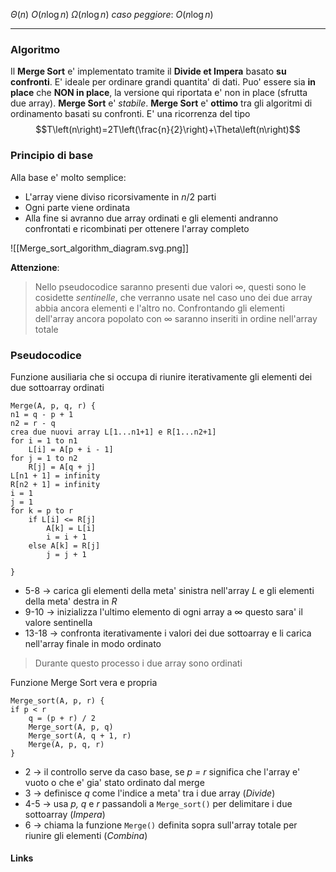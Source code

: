 $\Theta\left(n\right)$
$O\left(n\log n\right)$
$\Omega\left(n\log n\right)$ 
*caso peggiore*: $O\left(n\log n\right)$

--- 
### Algoritmo
Il **Merge Sort** e' implementato tramite il **Divide et Impera** basato **su confronti**.
E' ideale per ordinare grandi quantita' di dati.
Puo' essere sia **in place** che **NON in place**, la versione qui riportata e' non in place (sfrutta due array).
**Merge Sort** e' *stabile*.
**Merge Sort** e' **ottimo** tra gli algoritmi di ordinamento basati su confronti.
E' una ricorrenza del tipo $$T\left(n\right)=2T\left(\frac{n}{2}\right)+\Theta\left(n\right)$$
### Principio di base
Alla base e' molto semplice:
- L'array viene diviso ricorsivamente in $n/2$ parti
- Ogni parte viene ordinata
- Alla fine si avranno due array ordinati e gli elementi andranno confrontati e ricombinati per ottenere l'array completo

![[Merge_sort_algorithm_diagram.svg.png]]


**Attenzione**:
>Nello pseudocodice saranno presenti due valori $\infty$, questi sono le cosidette *sentinelle*, che verranno usate nel caso uno dei due array abbia ancora elementi e l'altro no. Confrontando gli elementi dell'array ancora popolato con $\infty$ saranno inseriti in ordine nell'array totale 
### Pseudocodice
Funzione ausiliaria che si occupa di riunire iterativamente gli elementi dei due sottoarray ordinati
```
Merge(A, p, q, r) {
n1 = q - p + 1 
n2 = r - q
crea due nuovi array L[1...n1+1] e R[1...n2+1]
for i = 1 to n1
	L[i] = A[p + i - 1]
for j = 1 to n2
	R[j] = A[q + j]
L[n1 + 1] = infinity
R[n2 + 1] = infinity
i = 1
j = 1
for k = p to r
	if L[i] <= R[j]
		A[k] = L[i]
		i = i + 1
	else A[k] = R[j]
		j = j + 1
	
}
```
- 5-8 -> carica gli elementi della meta' sinistra nell'array *L* e gli elementi della meta' destra in *R*
- 9-10 -> inizializza l'ultimo elemento di ogni array a $\infty$ questo sara' il valore sentinella
- 13-18 -> confronta iterativamente i valori dei due sottoarray e li carica nell'array finale in modo ordinato

>Durante questo processo i due array sono ordinati

Funzione Merge Sort vera e  propria
```
Merge_sort(A, p, r) {
if p < r
	q = (p + r) / 2
	Merge_sort(A, p, q)
	Merge_sort(A, q + 1, r)
	Merge(A, p, q, r)
}
```
- 2 -> il controllo serve da caso base, se *p = r* significa che l'array e' vuoto o che e' gia' stato ordinato dal merge
- 3 -> definisce *q* come l'indice a meta' tra i due array (*Divide*)
- 4-5 -> usa *p, q* e *r* passandoli a ``Merge_sort()`` per delimitare i due sottoarray (*Impera*)
- 6 -> chiama la funzione ``Merge()`` definita sopra sull'array totale per riunire gli elementi (*Combina*)

#### Links